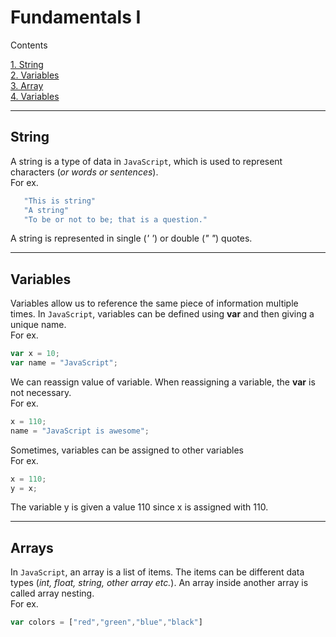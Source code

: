 # Fundamentals I

Contents 

[1. String](#string)  
[2. Variables](#variables)  
[3. Array](#arrays)  
[4. Variables](#variables) 

---
   
## String  
A string is a type of data in `JavaScript`, which is used to represent characters (*or words or sentences*).  
For ex.
```js
   "This is string"
   "A string"
   "To be or not to be; that is a question."
```   
A string is represented in single (*' '*) or double (*" "*) quotes.

---

## Variables
Variables allow us to reference the same piece of information multiple times. In `JavaScript`, variables can be defined using **var** and then giving a unique name.   
For ex.
``` js
var x = 10;
var name = "JavaScript";
```
We can reassign value of variable. When reassigning a variable, the **var** is not necessary.  
For ex.
``` js
x = 110;
name = "JavaScript is awesome";
```
Sometimes, variables can be assigned to other variables  
For ex.
``` js
x = 110;
y = x;
```
The variable y is given a value 110 since x is assigned with 110.

---

## Arrays
In `JavaScript`, an array is a list of items. The items can be different data types (*int, float, string, other array etc.*). An array inside another array is called array nesting.  
For ex.
``` js
var colors = ["red","green","blue","black"]
```